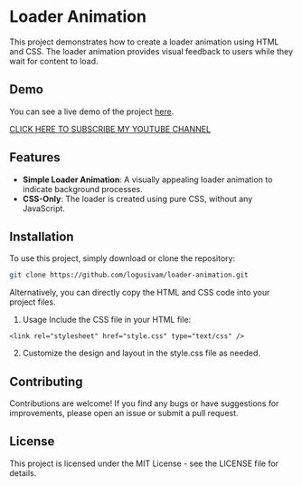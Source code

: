 # Loader Animation

This project demonstrates how to create a loader animation using HTML and CSS. The loader animation provides visual feedback to users while they wait for content to load.

## Demo

You can see a live demo of the project [here](https://logusivam.github.io/Loader-animation/).

[CLICK HERE TO SUBSCRIBE MY YOUTUBE CHANNEL](https://www.youtube.com/@Logusivamacademy26)

## Features

- **Simple Loader Animation**: A visually appealing loader animation to indicate background processes.
- **CSS-Only**: The loader is created using pure CSS, without any JavaScript.

## Installation

To use this project, simply download or clone the repository:

```bash
git clone https://github.com/logusivam/loader-animation.git
```

Alternatively, you can directly copy the HTML and CSS code into your project files.

1. Usage
Include the CSS file in your HTML file:
```
<link rel="stylesheet" href="style.css" type="text/css" />
```

2. Customize the design and layout in the style.css file as needed.

## Contributing
Contributions are welcome! If you find any bugs or have suggestions for improvements, please open an issue or submit a pull request.

## License
This project is licensed under the MIT License - see the LICENSE file for details.
























